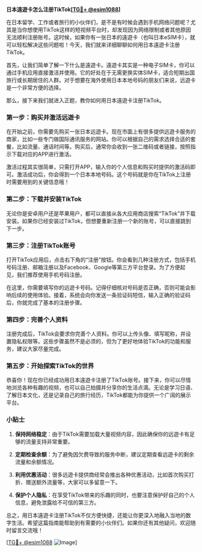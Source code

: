 **日本遠遊卡怎么注册TikTok[[TG💪+ @esim1088](https://t.me/s/esim1088)]**

在日本留学、工作或者旅行的小伙伴们，是不是有时候会遇到手机网络问题呢？尤其是当你想使用TikTok这样的短视频平台时，却发现因为网络限制或者其他原因无法顺利注册账号。这时候，如果你有一张日本的遠遊卡（也叫日本eSIM卡），就可以轻松解决这些问题啦！今天，我们就来详细聊聊如何用日本遠遊卡注册TikTok。

首先，让我们简单了解一下什么是遠遊卡。遠遊卡其实是一种电子SIM卡，你可以通过手机应用直接激活并使用。它的好处在于无需更换实体SIM卡，适合短期出国旅行或长期居住的人群。对于想要在海外使用日本本地号码的朋友们来说，远遊卡是一个非常方便的选择。

那么，接下来我们就进入正题，教你如何用日本遠遊卡注册TikTok。

### **第一步：购买并激活远遊卡**

在开始之前，你需要先购买一张日本远遊卡。现在市面上有很多提供远遊卡服务的商家，比如一些专门做国际通讯服务的网站。你可以根据自己的需求选择合适的套餐，比如流量、通话时间等。购买后，通常你会收到一张二维码或者链接，按照指示下载对应的APP进行激活。

激活过程其实很简单，只需打开APP，输入你的个人信息和购买时提供的激活码即可。激活成功后，你会得到一个日本本地号码。这个号码就是你在TikTok上注册时需要用到的关键信息哦！

### **第二步：下载并安装TikTok**

无论你是安卓用户还是苹果用户，都可以直接从各大应用商店搜索“TikTok”并下载安装。如果你已经安装过TikTok，但想要重新注册一个新的账号，可以直接跳到下一步。

### **第三步：注册TikTok账号**

打开TikTok应用后，点击右下角的“注册”按钮。你会看到几种注册方式，包括手机号码注册、邮箱注册以及Facebook、Google等第三方平台登录。为了方便起见，我们推荐使用手机号码注册。

在这里，你需要填写你的远遊卡号码。记得仔细核对号码是否正确，否则可能会影响后续的使用体验。接着，系统会向你发送一条验证码短信，输入正确的验证码后，你就完成了基本的注册步骤。

### **第四步：完善个人资料**

注册完成后，TikTok会要求你完善个人资料。你可以上传头像、填写昵称，并设置隐私权限等。这些步骤虽然不是必须的，但为了更好地体验TikTok的功能和服务，建议大家尽量完成。

### **第五步：开始探索TikTok的世界**

恭喜你！现在你已经成功用日本遠遊卡注册了TikTok账号。接下来，你可以尽情地浏览各种有趣的视频，也可以自己拍摄并分享你的生活点滴。无论是学习日语、了解日本文化，还是记录自己的旅行经历，TikTok都能为你提供一个广阔的展示平台。

### **小贴士**

1. **保持网络稳定**：由于TikTok需要加载大量视频内容，因此确保你的远遊卡有足够的流量支持非常重要。
   
2. **定期检查余额**：为了避免因欠费导致的服务中断，建议定期查看远遊卡的剩余流量和余额情况。

3. **利用优惠活动**：很多远遊卡提供商经常会推出各种优惠活动，比如首次购买打折、赠送额外流量等，大家可以多留意一下。

4. **保护个人隐私**：在享受TikTok带来的乐趣的同时，也要注意保护好自己的个人信息，避免泄露给不可信的第三方。

总之，用日本遠遊卡注册TikTok不仅方便快捷，还能让你更深入地融入当地的数字生活。希望这篇指南能帮助到有需要的小伙伴们。如果你还有其他疑问，欢迎随时留言交流哦！

[[TG💪+ @esim1088](https://t.me/s/esim1088) ![Image](https://i.postimg.cc/4NQfJmqS/Snipaste-2025-05-13-00-14-12.png)]